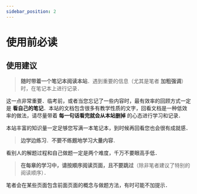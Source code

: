 ```yaml
---
sidebar_position: 2
---
```


# 使用前必读

## 使用建议

> **随时带着一个笔记本阅读本站**．遇到重要的信息（尤其是笔者 **加粗强调**）时，在笔记本上进行记录．

这一点非常重要．临考前，或者当您忘记了一些内容时，最有效率的回顾方式一定是 **看自己的笔记**．本站的文档包含很多有教学性质的文字，回看文档是一种低效率的做法，请尽量带着 **每一句话看完就会从本站删掉** 的心态进行学习和记录．

本站丰富的知识量一定足够您写满一本笔记本，到时候再回看您也会很有成就感．

> **边学边练习**．**不要不练题地学习大量内容**．

看别人的解题过程和自己做题一定是两个难度，千万不要眼高手低．

> **在每章的学习中，请按顺序阅读页面，且不要跳过**（除非笔者建议了特别的阅读顺序）．

笔者会在某些页面包含前面页面的概念与做题方法，有时可能不加提示．
